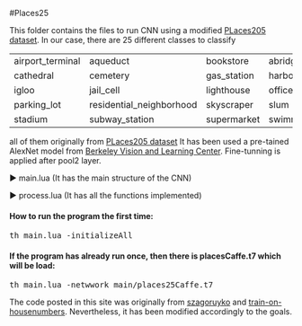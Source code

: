 #Places25
<p>This folder contains the files to run CNN using a modified  <a href="http://places.csail.mit.edu/">PLaces205 dataset</a>. In our case, there are 25 different classes to classify
<table style="width:100%">
  <tr>
    <td>airport_terminal</td>
    <td>aqueduct</td>
    <td>bookstore</td>
    <td>abridge</td>
    <td>castle</td>
  </tr>
    <tr>
    <td>cathedral</td>
    <td>cemetery</td>
    <td>gas_station</td>
    <td>harbor</td>
    <td>highway</td>
  </tr>
    <tr>
    <td>igloo</td>
    <td>jail_cell</td>
    <td>lighthouse</td>
    <td>office_building</td>
    <td>palace</td>
  </tr>  <tr>
    <td>parking_lot</td>
    <td>residential_neighborhood</td>
    <td>skyscraper</td>
    <td>slum</td>
    <td>snowfield</td>
  </tr>
    <tr>
    <td>stadium</td>
    <td>subway_station</td>
    <td>supermarket</td>
    <td>swimming_pool</td>
    <td>windmill</td>
  </tr>
</table>
all of them originally from <a href="http://places.csail.mit.edu/">PLaces205 dataset</a> It has been used a pre-tained  AlexNet  model from <a href="https://github.com/BVLC/caffe/tree/master/models/bvlc_alexnet">Berkeley Vision and Learning Center</a>. Fine-tunning is applied after pool2 layer.</p>

<p>&#9658; main.lua (It has the main structure of the CNN)</p>

<p>&#9658; process.lua (It has all the functions implemented)</p>


<h4>How to run the program the first time:</h4>
<pre>th main.lua -initializeAll</pre>

<h4>If the program has already run once, then there is placesCaffe.t7 which will be load:</h4>
<pre>th main.lua -netwwork main/places25Caffe.t7</pre>

<p>The code posted in this site was originally from <a href="https://github.com/szagoruyko/loadcaffe">szagoruyko</a> and <a href="https://github.com/torch/demos">train-on-housenumbers</a>. Nevertheless, it has been modified accordingly to the goals.</p>
